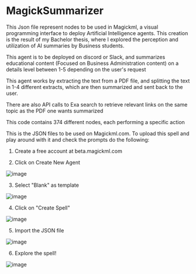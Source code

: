 # MagickSummarizer

This Json file represent nodes to be used in Magickml, a visual programming interface to deploy Artificial Intelligence agents. This creation is the result of my Bachelor thesis, where I explored the perception and utilization of AI summaries by Business students.

This agent is to be deployed on discord or Slack, and summarizes educational content (Focused on Business Administration content) on a details level between 1-5 depending on the user's request

This agent works by extracting the text from a PDF file, and splitting the text in 1-4 different extracts, which are then summarized and sent back to the user. 

There are also API calls to Exa search to retrieve relevant links on the same topic as the PDF one wants summarized

This code contains 374 different nodes, each performing a specific action 

This is the JSON files to be used on Magickml.com. To upload this spell and play around with it and check the prompts do the following:

1. Create a free account at beta.magickml.com

2. Click on Create New Agent

![image](https://github.com/user-attachments/assets/8e6c38e0-f75e-471f-bc12-fbbf6464e304)

3. Select "Blank" as template

![image](https://github.com/user-attachments/assets/4c3acfb8-f6e6-43e2-975e-b08fdaddf0db)

4. Click on "Create Spell"

![image](https://github.com/user-attachments/assets/816e6b78-51b6-4976-a0e9-5232aec4d3e4)

5. Import the JSON file

![image](https://github.com/user-attachments/assets/9c0505da-00ab-4430-b3ed-5224c24689d9)

6. Explore the spell!

![image](https://github.com/user-attachments/assets/00afcc32-6981-472d-83e3-c1cc6eea6607)

